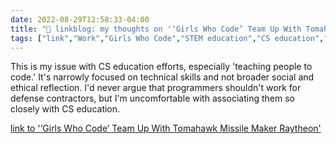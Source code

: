```yaml
---
date: 2022-08-29T12:58:33-04:00
title: "🔗 linkblog: my thoughts on '‘Girls Who Code’ Team Up With Tomahawk Missile Maker Raytheon'"
tags: ["link","Work","Girls Who Code","STEM education","CS education","computer science education","computer science","ethics"]
---
```

This is my issue with CS education efforts, especially 'teaching people to code.' It's narrowly focused on technical skills and not broader social and ethical reflection. I'd never argue that programmers shouldn't work for defense contractors, but I'm uncomfortable with associating them so closely with CS education.
 

[link to '‘Girls Who Code’ Team Up With Tomahawk Missile Maker Raytheon'](https://www.vice.com/en/article/g5v53w/girls-who-code-team-up-with-tomahawk-missile-maker-raytheon)
